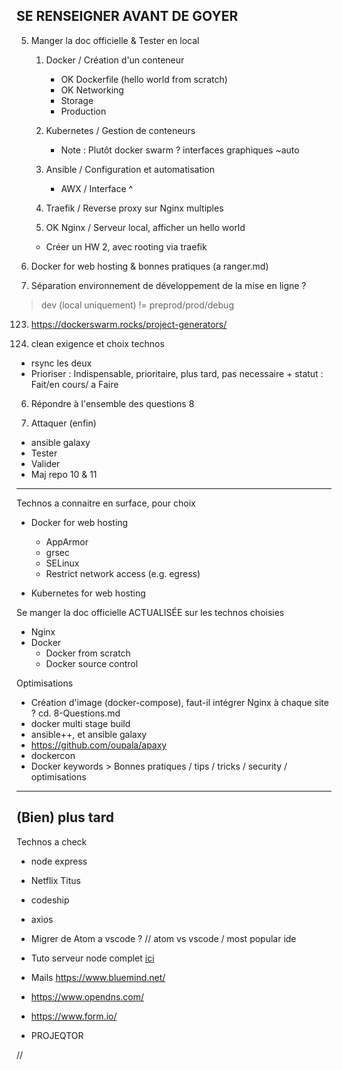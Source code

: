 SE RENSEIGNER AVANT DE GOYER
----------------------------

5. Manger la doc officielle & Tester en local

	1. Docker / Création d'un conteneur
		- OK Dockerfile (hello world from scratch)
		- OK Networking
		- Storage
		- Production
		
	2. Kubernetes / Gestion de conteneurs
		- Note : Plutôt docker swarm ? interfaces graphiques ~auto
	3. Ansible / Configuration et automatisation
		- AWX / Interface ^
	4. Traefik / Reverse proxy sur Nginx multiples
	5. OK Nginx / Serveur local, afficher un hello world
	- Créer un HW 2, avec rooting via traefik


2. Docker for web hosting & bonnes pratiques (a ranger.md)

3. Séparation environnement de développement de la mise en ligne ?

> dev (local uniquement) != preprod/prod/debug

123. https://dockerswarm.rocks/project-generators/

4. clean exigence et choix technos

- rsync les deux
- Prioriser : Indispensable, prioritaire, plus tard, pas necessaire + statut : Fait/en cours/ a Faire

6. Répondre à l'ensemble des questions 8

7. Attaquer (enfin)

- ansible galaxy
- Tester
- Valider
- Maj repo 10 & 11


---

Technos a connaitre en surface, pour choix

-	Docker for web hosting
	- AppArmor
	- grsec
	- SELinux 
	- Restrict network access (e.g. egress)
	
- Kubernetes for web hosting

Se manger la doc officielle ACTUALISÉE sur les technos choisies

- Nginx
- Docker
	- Docker from scratch
	- Docker source control


Optimisations

- Création d'image (docker-compose), faut-il intégrer Nginx à chaque site ? cd. 8-Questions.md
-	docker multi stage build
- ansible++, et ansible galaxy
-	https://github.com/oupala/apaxy
-	dockercon
- Docker keywords > Bonnes pratiques / tips / tricks / security / optimisations


--- 

## (Bien) plus tard

Technos a check

-	node express
-	Netflix Titus
-	codeship
-	axios
-	Migrer de Atom a vscode ? // atom vs vscode / most popular ide
-	Tuto serveur node complet [ici](https://www.youtube.com/watch?v=XCgCjasqEFo&list=PLQlWzK5tU-gDyxC1JTpyC2avvJlt3hrIh&index=2)
- Mails https://www.bluemind.net/
- https://www.opendns.com/

- https://www.form.io/
- PROJEQTOR 
































//